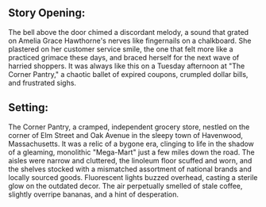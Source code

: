 ## Story Opening:

The bell above the door chimed a discordant melody, a sound that grated on Amelia Grace Hawthorne's nerves like fingernails on a chalkboard. She plastered on her customer service smile, the one that felt more like a practiced grimace these days, and braced herself for the next wave of harried shoppers. It was always like this on a Tuesday afternoon at "The Corner Pantry," a chaotic ballet of expired coupons, crumpled dollar bills, and frustrated sighs.

## Setting:

The Corner Pantry, a cramped, independent grocery store, nestled on the corner of Elm Street and Oak Avenue in the sleepy town of Havenwood, Massachusetts. It was a relic of a bygone era, clinging to life in the shadow of a gleaming, monolithic "Mega-Mart" just a few miles down the road. The aisles were narrow and cluttered, the linoleum floor scuffed and worn, and the shelves stocked with a mismatched assortment of national brands and locally sourced goods. Fluorescent lights buzzed overhead, casting a sterile glow on the outdated decor. The air perpetually smelled of stale coffee, slightly overripe bananas, and a hint of desperation.
